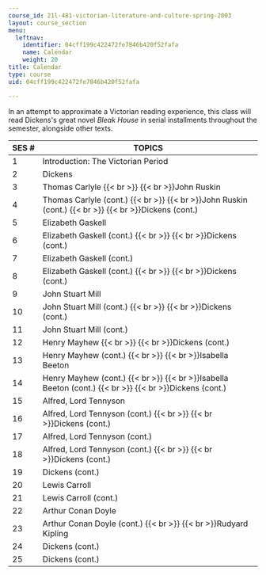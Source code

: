 ```yaml
---
course_id: 21l-481-victorian-literature-and-culture-spring-2003
layout: course_section
menu:
  leftnav:
    identifier: 04cff199c422472fe7846b420f52fafa
    name: Calendar
    weight: 20
title: Calendar
type: course
uid: 04cff199c422472fe7846b420f52fafa

---
```


In an attempt to approximate a Victorian reading experience, this class will read Dickens's great novel _Bleak House_ in serial installments throughout the semester, alongside other texts.

| SES # | TOPICS |
| --- | --- |
| 1 | Introduction: The Victorian Period |
| 2 | Dickens |
| 3 | Thomas Carlyle  {{< br >}}  {{< br >}}John Ruskin |
| 4 | Thomas Carlyle (cont.)  {{< br >}}  {{< br >}}John Ruskin (cont.)  {{< br >}}  {{< br >}}Dickens (cont.) |
| 5 | Elizabeth Gaskell |
| 6 | Elizabeth Gaskell (cont.)  {{< br >}}  {{< br >}}Dickens (cont.) |
| 7 | Elizabeth Gaskell (cont.) |
| 8 | Elizabeth Gaskell (cont.)  {{< br >}}  {{< br >}}Dickens (cont.) |
| 9 | John Stuart Mill |
| 10 | John Stuart Mill (cont.)  {{< br >}}  {{< br >}}Dickens (cont.) |
| 11 | John Stuart Mill (cont.) |
| 12 | Henry Mayhew  {{< br >}}  {{< br >}}Dickens (cont.) |
| 13 | Henry Mayhew (cont.)  {{< br >}}  {{< br >}}Isabella Beeton |
| 14 | Henry Mayhew (cont.)  {{< br >}}  {{< br >}}Isabella Beeton (cont.)  {{< br >}}  {{< br >}}Dickens (cont.) |
| 15 | Alfred, Lord Tennyson |
| 16 | Alfred, Lord Tennyson (cont.)  {{< br >}}  {{< br >}}Dickens (cont.) |
| 17 | Alfred, Lord Tennyson (cont.) |
| 18 | Alfred, Lord Tennyson (cont.)  {{< br >}}  {{< br >}}Dickens (cont.) |
| 19 | Dickens (cont.) |
| 20 | Lewis Carroll |
| 21 | Lewis Carroll (cont.) |
| 22 | Arthur Conan Doyle |
| 23 | Arthur Conan Doyle (cont.)  {{< br >}}  {{< br >}}Rudyard Kipling |
| 24 | Dickens (cont.) |
| 25 | Dickens (cont.)